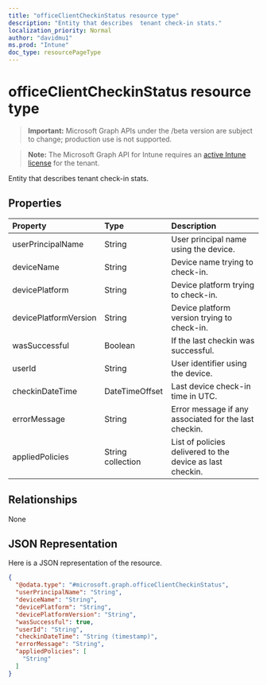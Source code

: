 ```yaml
---
title: "officeClientCheckinStatus resource type"
description: "Entity that describes  tenant check-in stats."
localization_priority: Normal
author: "davidmu1"
ms.prod: "Intune"
doc_type: resourcePageType
---
```


# officeClientCheckinStatus resource type

> **Important:** Microsoft Graph APIs under the /beta version are subject to change; production use is not supported.

> **Note:** The Microsoft Graph API for Intune requires an [active Intune license](https://go.microsoft.com/fwlink/?linkid=839381) for the tenant.

Entity that describes  tenant check-in stats.
## Properties
|Property|Type|Description|
|:---|:---|:---|
|userPrincipalName|String|User principal name using the device.|
|deviceName|String|Device name trying to check-in.|
|devicePlatform|String|Device platform trying to check-in.|
|devicePlatformVersion|String|Device platform version trying to check-in.|
|wasSuccessful|Boolean|If the last checkin was successful.|
|userId|String|User identifier using the device.|
|checkinDateTime|DateTimeOffset|Last device check-in time in UTC.|
|errorMessage|String|Error message if any associated for the last checkin.|
|appliedPolicies|String collection|List of policies delivered to the device as last checkin.|

## Relationships
None

## JSON Representation
Here is a JSON representation of the resource.
<!-- {
  "blockType": "resource",
  "keyProperty": "id",
  "@odata.type": "microsoft.graph.officeClientCheckinStatus"
}
-->
``` json
{
  "@odata.type": "#microsoft.graph.officeClientCheckinStatus",
  "userPrincipalName": "String",
  "deviceName": "String",
  "devicePlatform": "String",
  "devicePlatformVersion": "String",
  "wasSuccessful": true,
  "userId": "String",
  "checkinDateTime": "String (timestamp)",
  "errorMessage": "String",
  "appliedPolicies": [
    "String"
  ]
}
```



